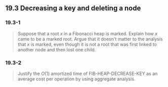 ## 19.3 Decreasing a key and deleting a node

### 19.3-1

> Suppose that a root $x$ in a Fibonacci heap is marked. Explain how $x$ came to be a marked root. Argue that it doesn't matter to the analysis that $x$ is marked, even though it is not a root that was first linked to another node and then lost one child.

### 19.3-2

> Justify the $O(1)$ amortized time of FIB-HEAP-DECREASE-KEY as an average cost per operation by using aggregate analysis.
